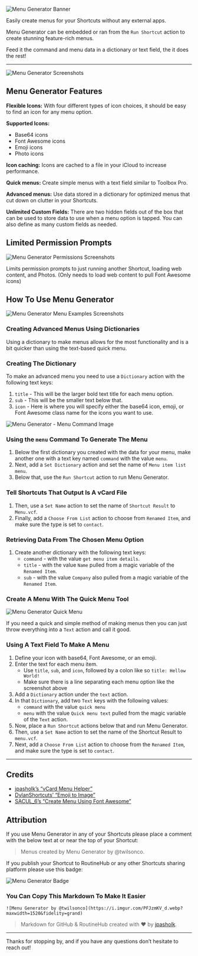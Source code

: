 ![Menu Generator Banner](https://raw.githubusercontent.com/jpasholk/SiriShortcuts/main/img/menu-generator-banner.png)

Easily create menus for your Shortcuts without any external apps.

Menu Generator can be embedded or ran from the `Run Shortcut` action to create stunning feature-rich menus. 

Feed it the command and menu data in a dictionary or text field, the it does the rest!

***

![Menu Generator Screenshots](https://github.com/jpasholk/SiriShortcuts/blob/main/img/menu-generator-hero-image.png?raw=true)

## Menu Generator Features

**Flexible Icons:** With four different types of icon choices, it should be easy to find an icon for any menu option.

**Supported Icons:**

- Base64 icons
- Font Awesome icons
- Emoji icons
- Photo icons

**Icon caching:** Icons are cached to a file in your iCloud to increase performance.

**Quick menus:** Create simple menus with a text field similar to Toolbox Pro.

**Advanced menus:** Use data stored in a dictionary for optimized menus that cut down on clutter in your Shortcuts. 

**Unlimited Custom Fields:** There are two hidden fields out of the box that can be used to store data to use when a menu option is tapped. You can also define as many custom fields as needed.

## Limited Permission Prompts

![Menu Generator Permissions Screenshots](https://raw.githubusercontent.com/jpasholk/SiriShortcuts/main/img/menu-generator-permissions.png)

 Limits permission prompts to just running another Shortcut, loading web content, and Photos.
 (Only needs to load web content to pull Font Awesome icons)

## How To Use Menu Generator

![Menu Generator Menu Examples Screenshots](https://github.com/jpasholk/SiriShortcuts/blob/main/img/menu-generator-example.png?raw=true)

### Creating Advanced Menus Using Dictionaries

Using a dictionary to make menus allows for the most functionality and is a bit quicker than using the text-based quick menu.

### Creating The Dictionary

To make an advanced menu you need to use a `Dictionary` action with the following text keys:

1. `title` - This will be the larger bold text title for each menu option.
2. `sub` - This will be the smaller text below that.
3. `icon` - Here is where you will specify either the base64 icon, emoji, or Font Awesome class name for the icons you want to use. 

![Menu Generator - Menu Command Image](https://github.com/jpasholk/SiriShortcuts/blob/main/img/menu-generator-advanced-menu.png?raw=true)

### Using the `menu` Command To Generate The Menu

1. Below the first dictionary you created with the data for your menu, make another one with a text key named `command` with the value `menu`. 
2. Next, add a `Set Dictionary` action and set the name of `Menu item list`   `menu`.
3. Below that, use the `Run Shortcut` action to run Menu Generator.

### Tell Shortcuts That Output Is A vCard File

1. Then, use a `Set Name` action to set the name of `Shortcut Result` to `Menu.vcf`.
2. Finally, add a `Choose From List` action to choose from `Renamed Item`, and make sure the type is set to `contact`.

### Retrieving Data From The Chosen Menu Option

1. Create another dictionary with the following text keys:
	- `command` - with the value `get menu item details`.
	- `title` - with the value `Name` pulled from a magic variable of the `Renamed Item`.
	- `sub` - with the value `Company` also pulled from a magic variable of the `Renamed Item`.

### Create A Menu With The Quick Menu Tool

![Menu Generator Quick Menu](https://github.com/jpasholk/SiriShortcuts/blob/main/img/menu-generator-quick-menu-example.png?raw=true)

If you need a quick and simple method of making menus then you can just throw everything into a `Text` action and call it good.

### Using A Text Field To Make A Menu

1. Define your icon with base64, Font Awesome, or an emoji.
2. Enter the text for each menu item.
	- Use `title`, `sub`, and `icon`, followed by a colon like so `title: Hellow World!`
	- Make sure there is a line separating each menu option like the screenshot above
3. Add a `Dictionary` action under the `text` action.
4. In that `Dictionary`, add two `Text` keys with the following values:
	- `command` with the value `quick menu`
	- `menu` with the value `Quick menu text` pulled from the magic variable of the `Text` action.
5. Now, place a `Run Shortcut` actions below that and run Menu Generator.
6. Then, use a `Set Name` action to set the name of the Shortcut Result to `menu.vcf`.
7. Next, add a `Choose From List` action to choose from the `Renamed Item`,  and make sure the type is set to `contact`.

***

## Credits

- [jpasholk’s “vCard Menu Helper”](https://routinehub.co/shortcut/18220)
- [DylanShortcuts’ “Emoji to Image”](https://routinehub.co/shortcut/14899)
- [SACUL_6’s “Create Menu Using Font Awesome”](https://routinehub.co/shortcut/17750)

## Attribution 

If you use Menu Generator in any of your Shortcuts please place a comment with the below text at or near the top of your Shortcut:

> Menus created by Menu Generator by @twilsonco.

If you publish your Shortcut to RoutineHub or any other Shortcuts sharing platform please use this badge:

![Menu Generator Badge](https://github.com/jpasholk/SiriShortcuts/blob/main/img/made-with-menu-generator-badge.png?raw=true)

### You Can Copy This Markdown To Make It Easier

`![Menu Generator by @twilsonco](https://i.imgur.com/PFJzmKV_d.webp?maxwidth=1520&fidelity=grand)`

> Markdown for GitHub & RoutineHub created with &#x2665; by [jpasholk](https://routinehub.co/user/jpasholk).

***

Thanks for stopping by, and if you have any questions don’t hesitate to reach out!